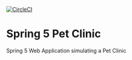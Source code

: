 [![CircleCI](https://circleci.com/gh/MihailoDj/pet_clinic/tree/master.svg?style=svg)](https://circleci.com/gh/MihailoDj/pet_clinic/tree/master)
# Spring 5 Pet Clinic
Spring 5 Web Application simulating a Pet Clinic
